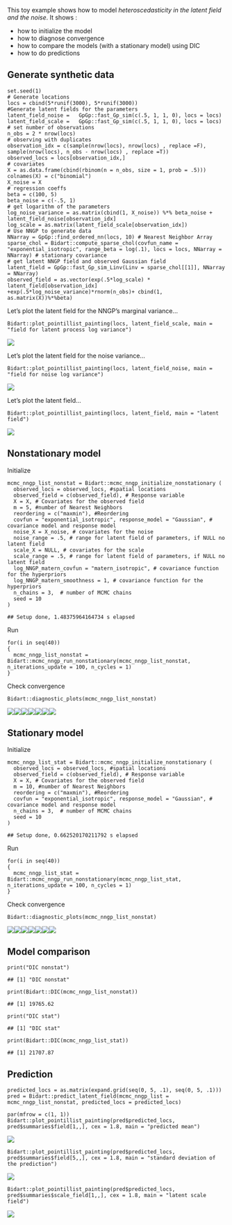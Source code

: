 This toy example shows how to model *heteroscedasticity in the latent
field and the noise*. It shows :

-   how to initialize the model
-   how to diagnose convergence
-   how to compare the models (with a stationary model) using DIC
-   how to do predictions

Generate synthetic data
-----------------------

    set.seed(1)
    # Generate locations
    locs = cbind(5*runif(3000), 5*runif(3000))
    #Generate latent fields for the parameters
    latent_field_noise =   GpGp::fast_Gp_sim(c(.5, 1, 1, 0), locs = locs)
    latent_field_scale =   GpGp::fast_Gp_sim(c(.5, 1, 1, 0), locs = locs)
    # set number of observations
    n_obs = 2 * nrow(locs)
    # observing with duplicates
    observation_idx = c(sample(nrow(locs), nrow(locs) , replace =F), sample(nrow(locs), n_obs - nrow(locs) , replace =T))
    observed_locs = locs[observation_idx,]
    # covariates
    X = as.data.frame(cbind(rbinom(n = n_obs, size = 1, prob = .5)))
    colnames(X) = c("binomial")
    X_noise = X
    # regression coeffs
    beta = c(100, 5)
    beta_noise = c(-.5, 1)
    # get logarithm of the parameters
    log_noise_variance = as.matrix(cbind(1, X_noise)) %*% beta_noise + latent_field_noise[observation_idx]
    log_scale = as.matrix(latent_field_scale[observation_idx])
    # Use NNGP to generate data
    NNarray = GpGp::find_ordered_nn(locs, 10) # Nearest Neighbor Array
    sparse_chol = Bidart::compute_sparse_chol(covfun_name = "exponential_isotropic", range_beta = log(.1), locs = locs, NNarray = NNarray) # stationary covariance
    # get latent NNGP field and observed Gaussian field
    latent_field = GpGp::fast_Gp_sim_Linv(Linv = sparse_chol[[1]], NNarray = NNarray)
    observed_field = as.vector(exp(.5*log_scale) * latent_field[observation_idx] +exp(.5*log_noise_variance)*rnorm(n_obs)+ cbind(1, as.matrix(X))%*%beta)

Let’s plot the latent field for the NNGP’s marginal variance…

    Bidart::plot_pointillist_painting(locs, latent_field_scale, main = "field for latent process log variance")

![](Vignette_heteroscedasticity_files/figure-markdown_strict/unnamed-chunk-2-1.png)

Let’s plot the latent field for the noise variance…

    Bidart::plot_pointillist_painting(locs, latent_field_noise, main = "field for noise log variance")

![](Vignette_heteroscedasticity_files/figure-markdown_strict/unnamed-chunk-3-1.png)

Let’s plot the latent field…

    Bidart::plot_pointillist_painting(locs, latent_field, main = "latent field")

![](Vignette_heteroscedasticity_files/figure-markdown_strict/unnamed-chunk-4-1.png)

Nonstationary model
-------------------

Initialize

    mcmc_nngp_list_nonstat = Bidart::mcmc_nngp_initialize_nonstationary (
      observed_locs = observed_locs, #spatial locations
      observed_field = c(observed_field), # Response variable
      X = X, # Covariates for the observed field
      m = 5, #number of Nearest Neighbors
      reordering = c("maxmin"), #Reordering
      covfun = "exponential_isotropic", response_model = "Gaussian", # covariance model and response model
      noise_X = X_noise, # covariates for the noise
      noise_range = .5, # range for latent field of parameters, if NULL no latent field
      scale_X = NULL, # covariates for the scale
      scale_range = .5, # range for latent field of parameters, if NULL no latent field
      log_NNGP_matern_covfun = "matern_isotropic", # covariance function for the hyperpriors
      log_NNGP_matern_smoothness = 1, # covariance function for the hyperpriors
      n_chains = 3,  # number of MCMC chains
      seed = 10
    )

    ## Setup done, 1.48375964164734 s elapsed

Run

    for(i in seq(40))
    {
      mcmc_nngp_list_nonstat = Bidart::mcmc_nngp_run_nonstationary(mcmc_nngp_list_nonstat, n_iterations_update = 100, n_cycles = 1)
    }

Check convergence

    Bidart::diagnostic_plots(mcmc_nngp_list_nonstat)

![](Vignette_heteroscedasticity_files/figure-markdown_strict/unnamed-chunk-7-1.png)![](Vignette_heteroscedasticity_files/figure-markdown_strict/unnamed-chunk-7-2.png)![](Vignette_heteroscedasticity_files/figure-markdown_strict/unnamed-chunk-7-3.png)![](Vignette_heteroscedasticity_files/figure-markdown_strict/unnamed-chunk-7-4.png)![](Vignette_heteroscedasticity_files/figure-markdown_strict/unnamed-chunk-7-5.png)![](Vignette_heteroscedasticity_files/figure-markdown_strict/unnamed-chunk-7-6.png)![](Vignette_heteroscedasticity_files/figure-markdown_strict/unnamed-chunk-7-7.png)

Stationary model
----------------

Initialize

    mcmc_nngp_list_stat = Bidart::mcmc_nngp_initialize_nonstationary (
      observed_locs = observed_locs, #spatial locations
      observed_field = c(observed_field), # Response variable
      X = X, # Covariates for the observed field
      m = 10, #number of Nearest Neighbors
      reordering = c("maxmin"), #Reordering
      covfun = "exponential_isotropic", response_model = "Gaussian", # covariance model and response model
      n_chains = 3,  # number of MCMC chains
      seed = 10
    )

    ## Setup done, 0.662520170211792 s elapsed

Run

    for(i in seq(40))
    {
      mcmc_nngp_list_stat = Bidart::mcmc_nngp_run_nonstationary(mcmc_nngp_list_stat, n_iterations_update = 100, n_cycles = 1)
    }

Check convergence

    Bidart::diagnostic_plots(mcmc_nngp_list_nonstat)

![](Vignette_heteroscedasticity_files/figure-markdown_strict/unnamed-chunk-10-1.png)![](Vignette_heteroscedasticity_files/figure-markdown_strict/unnamed-chunk-10-2.png)![](Vignette_heteroscedasticity_files/figure-markdown_strict/unnamed-chunk-10-3.png)![](Vignette_heteroscedasticity_files/figure-markdown_strict/unnamed-chunk-10-4.png)![](Vignette_heteroscedasticity_files/figure-markdown_strict/unnamed-chunk-10-5.png)![](Vignette_heteroscedasticity_files/figure-markdown_strict/unnamed-chunk-10-6.png)![](Vignette_heteroscedasticity_files/figure-markdown_strict/unnamed-chunk-10-7.png)

Model comparison
----------------

    print("DIC nonstat")

    ## [1] "DIC nonstat"

    print(Bidart::DIC(mcmc_nngp_list_nonstat))

    ## [1] 19765.62

    print("DIC stat")

    ## [1] "DIC stat"

    print(Bidart::DIC(mcmc_nngp_list_stat))

    ## [1] 21707.87

Prediction
----------

    predicted_locs = as.matrix(expand.grid(seq(0, 5, .1), seq(0, 5, .1)))
    pred = Bidart::predict_latent_field(mcmc_nngp_list = mcmc_nngp_list_nonstat, predicted_locs = predicted_locs)

    par(mfrow = c(1, 1))
    Bidart::plot_pointillist_painting(pred$predicted_locs, pred$summaries$field[1,,], cex = 1.8, main = "predicted mean")

![](Vignette_heteroscedasticity_files/figure-markdown_strict/unnamed-chunk-13-1.png)

    Bidart::plot_pointillist_painting(pred$predicted_locs, pred$summaries$field[5,,], cex = 1.8, main = "standard deviation of the prediction")

![](Vignette_heteroscedasticity_files/figure-markdown_strict/unnamed-chunk-13-2.png)

    Bidart::plot_pointillist_painting(pred$predicted_locs, pred$summaries$scale_field[1,,], cex = 1.8, main = "latent scale field")

![](Vignette_heteroscedasticity_files/figure-markdown_strict/unnamed-chunk-13-3.png)
